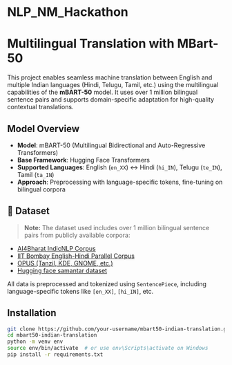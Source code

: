 # NLP_NM_Hackathon

# Multilingual Translation with MBart-50

This project enables seamless machine translation between English and multiple Indian languages (Hindi, Telugu, Tamil, etc.) using the multilingual capabilities of the **mBART-50** model. It uses over 1 million bilingual sentence pairs and supports domain-specific adaptation for high-quality contextual translations.

## Model Overview

- **Model**: mBART-50 (Multilingual Bidirectional and Auto-Regressive Transformers)
- **Base Framework**: Hugging Face Transformers
- **Supported Languages**: English (`en_XX`) ↔ Hindi (`hi_IN`), Telugu (`te_IN`), Tamil (`ta_IN`)
- **Approach**: Preprocessing with language-specific tokens, fine-tuning on bilingual corpora

## 📂 Dataset

> **Note:** The dataset used includes over 1 million bilingual sentence pairs from publicly available corpora:

- [AI4Bharat IndicNLP Corpus](https://indicnlp.ai4bharat.org/parallel-corpora/)
- [IIT Bombay English-Hindi Parallel Corpus](http://www.cfilt.iitb.ac.in/iitb_parallel/)
- [OPUS (Tanzil, KDE, GNOME, etc.)](http://opus.nlpl.eu/)
- [Hugging face samantar dataset](https://huggingface.co/datasets/ai4bharat/samanantar)

All data is preprocessed and tokenized using `SentencePiece`, including language-specific tokens like `[en_XX]`, `[hi_IN]`, etc.

## Installation

```bash
git clone https://github.com/your-username/mbart50-indian-translation.git
cd mbart50-indian-translation
python -m venv env
source env/bin/activate  # or use env\Scripts\activate on Windows
pip install -r requirements.txt
```
